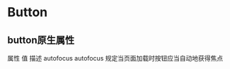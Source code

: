 # Button

## button原生属性

属性            值           描述
autofocus    autofocus      规定当页面加载时按钮应当自动地获得焦点
